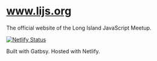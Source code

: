 # www.lijs.org

The official website of the Long Island JavaScript Meetup.

[![Netlify Status](https://api.netlify.com/api/v1/badges/cdc3bef1-1a65-4072-95d8-cfe20e0befd0/deploy-status)](https://app.netlify.com/sites/lijs-org/deploys)

Built with Gatbsy. Hosted with Netlify.
